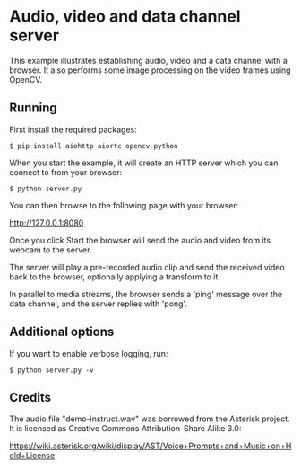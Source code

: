 # Audio, video and data channel server

This example illustrates establishing audio, video and a data channel
with a browser. It also performs some image processing on the video
frames using OpenCV.

## Running

First install the required packages:

``` console
$ pip install aiohttp aiortc opencv-python
```

When you start the example, it will create an HTTP server which you can
connect to from your browser:

``` console
$ python server.py
```

You can then browse to the following page with your browser:

<http://127.0.0.1:8080>

Once you click <span class="title-ref">Start</span> the browser will
send the audio and video from its webcam to the server.

The server will play a pre-recorded audio clip and send the received
video back to the browser, optionally applying a transform to it.

In parallel to media streams, the browser sends a 'ping' message over
the data channel, and the server replies with 'pong'.

## Additional options

If you want to enable verbose logging, run:

``` console
$ python server.py -v
```

## Credits

The audio file "demo-instruct.wav" was borrowed from the Asterisk
project. It is licensed as Creative Commons Attribution-Share Alike 3.0:

<https://wiki.asterisk.org/wiki/display/AST/Voice+Prompts+and+Music+on+Hold+License>
